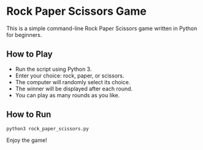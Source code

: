 # Rock Paper Scissors Game

This is a simple command-line Rock Paper Scissors game written in Python for beginners.

## How to Play
- Run the script using Python 3.
- Enter your choice: rock, paper, or scissors.
- The computer will randomly select its choice.
- The winner will be displayed after each round.
- You can play as many rounds as you like.

## How to Run

```bash
python3 rock_paper_scissors.py
```

Enjoy the game!
